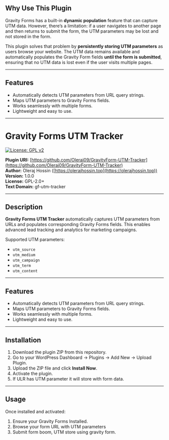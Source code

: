 ## Why Use This Plugin

Gravity Forms has a built-in **dynamic population** feature that can capture UTM data. However, there’s a limitation: if a user navigates to another page and then returns to submit the form, the UTM parameters may be lost and not stored in the form.  

This plugin solves that problem by **persistently storing UTM parameters** as users browse your website. The UTM data remains available and automatically populates the Gravity Form fields **until the form is submitted**, ensuring that no UTM data is lost even if the user visits multiple pages.  

---

## Features

- Automatically detects UTM parameters from URL query strings.  
- Maps UTM parameters to Gravity Forms fields.  
- Works seamlessly with multiple forms.  
- Lightweight and easy to use.  

---

# Gravity Forms UTM Tracker

[![License: GPL v2](https://img.shields.io/badge/License-GPL%20v2-blue.svg)](http://www.gnu.org/licenses/gpl-2.0.txt)

**Plugin URI:** [https://github.com/Oleraj09/GravityForm-UTM-Tracker](https://github.com/Oleraj09/GravityForm-UTM-Tracker)  
**Author:** Oleraj Hossin ([https://olerajhossin.top](https://olerajhossin.top))  
**Version:** 1.0.0  
**License:** GPL-2.0+  
**Text Domain:** gf-utm-tracker  

---

## Description

**Gravity Forms UTM Tracker** automatically captures UTM parameters from URLs and populates corresponding Gravity Forms fields. This enables advanced lead tracking and analytics for marketing campaigns.

Supported UTM parameters:  
- `utm_source`  
- `utm_medium`  
- `utm_campaign`  
- `utm_term`  
- `utm_content`  

---

## Features

- Automatically detects UTM parameters from URL query strings.  
- Maps UTM parameters to Gravity Forms fields.  
- Works seamlessly with multiple forms.  
- Lightweight and easy to use.  

---

## Installation

1. Download the plugin ZIP from this repository.  
2. Go to your WordPress Dashboard → Plugins → Add New → Upload Plugin.  
3. Upload the ZIP file and click **Install Now**.  
4. Activate the plugin.  
5. If ULR has UTM parameter it will store with form data. 

---

## Usage

Once installed and activated:

1. Ensure your Gravity Forms Installed.
2. Browse your form URL with UTM parameters
3. Submit form boom, UTM store using gravity form.
